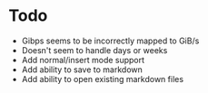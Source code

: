 # Todo 

- Gibps seems to be incorrectly mapped to GiB/s 
- Doesn't seem to handle days or weeks
- Add normal/insert mode support
- Add ability to save to markdown
- Add ability to open existing markdown files
